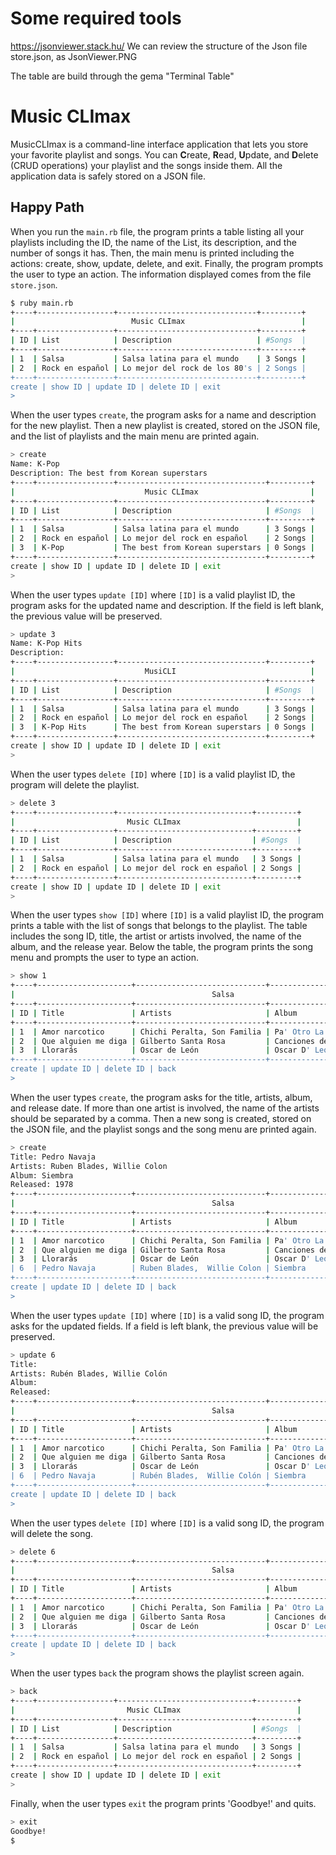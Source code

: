 # Some required tools

https://jsonviewer.stack.hu/
We can review the structure of the Json file store.json, as JsonViewer.PNG

The table are build through the gema "Terminal Table"

# Music CLImax

MusicCLImax is a command-line interface application that lets you store your
favorite playlist and songs. You can **C**reate, **R**ead, **U**pdate, and
**D**elete (CRUD operations) your playlist and the songs inside them. All the
application data is safely stored on a JSON file.

## Happy Path

When you run the `main.rb` file, the program prints a table listing all your
playlists including the ID, the name of the List, its description, and the
number of songs it has. Then, the main menu is printed including the actions:
create, show, update, delete, and exit. Finally, the program prompts the user to
type an action. The information displayed comes from the file `store.json`.

```bash
$ ruby main.rb
+----+-----------------+-------------------------------+---------+
|                          Music CLImax                          |
+----+-----------------+-------------------------------+---------+
| ID | List            | Description                   | #Songs  |
+----+-----------------+-------------------------------+---------+
| 1  | Salsa           | Salsa latina para el mundo    | 3 Songs |
| 2  | Rock en español | Lo mejor del rock de los 80's | 2 Songs |
+----+-----------------+-------------------------------+---------+
create | show ID | update ID | delete ID | exit
>
```

When the user types `create`, the program asks for a name and description for
the new playlist. Then a new playlist is created, stored on the JSON file, and
the list of playlists and the main menu are printed again.

```bash
> create
Name: K-Pop
Description: The best from Korean superstars
+----+-----------------+---------------------------------+---------+
|                             Music CLImax                         |
+----+-----------------+---------------------------------+---------+
| ID | List            | Description                     | #Songs  |
+----+-----------------+---------------------------------+---------+
| 1  | Salsa           | Salsa latina para el mundo      | 3 Songs |
| 2  | Rock en español | Lo mejor del rock en español    | 2 Songs |
| 3  | K-Pop           | The best from Korean superstars | 0 Songs |
+----+-----------------+---------------------------------+---------+
create | show ID | update ID | delete ID | exit
>
```

When the user types `update [ID]` where `[ID]` is a valid playlist ID, the
program asks for the updated name and description. If the field is left blank,
the previous value will be preserved.

```bash
> update 3
Name: K-Pop Hits
Description:
+----+-----------------+---------------------------------+---------+
|                             MusiCLI                              |
+----+-----------------+---------------------------------+---------+
| ID | List            | Description                     | #Songs  |
+----+-----------------+---------------------------------+---------+
| 1  | Salsa           | Salsa latina para el mundo      | 3 Songs |
| 2  | Rock en español | Lo mejor del rock en español    | 2 Songs |
| 3  | K-Pop Hits      | The best from Korean superstars | 0 Songs |
+----+-----------------+---------------------------------+---------+
create | show ID | update ID | delete ID | exit
>
```

When the user types `delete [ID]` where `[ID]` is a valid playlist ID, the
program will delete the playlist.

```bash
> delete 3
+----+-----------------+------------------------------+---------+
|                         Music CLImax                          |
+----+-----------------+------------------------------+---------+
| ID | List            | Description                  | #Songs  |
+----+-----------------+------------------------------+---------+
| 1  | Salsa           | Salsa latina para el mundo   | 3 Songs |
| 2  | Rock en español | Lo mejor del rock en español | 2 Songs |
+----+-----------------+------------------------------+---------+
create | show ID | update ID | delete ID | exit
>
```

When the user types `show [ID]` where `[ID]` is a valid playlist ID, the program
prints a table with the list of songs that belongs to the playlist. The table
includes the song ID, title, the artist or artists involved, the name of the
album, and the release year. Below the table, the program prints the song menu
and prompts the user to type an action.

```bash
> show 1
+----+---------------------+-----------------------------+-------------------------+----------+
|                                            Salsa                                            |
+----+---------------------+-----------------------------+-------------------------+----------+
| ID | Title               | Artists                     | Album                   | Released |
+----+---------------------+-----------------------------+-------------------------+----------+
| 1  | Amor narcotico      | Chichi Peralta, Son Familia | Pa' Otro La'o           | 1997     |
| 2  | Que alguien me diga | Gilberto Santa Rosa         | Canciones de Amor       | 2012     |
| 3  | Llorarás            | Oscar de León               | Oscar D' León en México | 1998     |
+----+---------------------+-----------------------------+-------------------------+----------+
create | update ID | delete ID | back
>
```

When the user types `create`, the program asks for the title, artists, album,
and release date. If more than one artist is involved, the name of the artists
should be separated by a comma. Then a new song is created, stored on the JSON
file, and the playlist songs and the song menu are printed again.

```bash
> create
Title: Pedro Navaja
Artists: Ruben Blades, Willie Colon
Album: Siembra
Released: 1978
+----+---------------------+-----------------------------+-------------------------+----------+
|                                            Salsa                                            |
+----+---------------------+-----------------------------+-------------------------+----------+
| ID | Title               | Artists                     | Album                   | Released |
+----+---------------------+-----------------------------+-------------------------+----------+
| 1  | Amor narcotico      | Chichi Peralta, Son Familia | Pa' Otro La'o           | 1997     |
| 2  | Que alguien me diga | Gilberto Santa Rosa         | Canciones de Amor       | 2012     |
| 3  | Llorarás            | Oscar de León               | Oscar D' León en México | 1998     |
| 6  | Pedro Navaja        | Ruben Blades,  Willie Colon | Siembra                 | 1978     |
+----+---------------------+-----------------------------+-------------------------+----------+
create | update ID | delete ID | back
>
```

When the user types `update [ID]` where `[ID]` is a valid song ID, the program
asks for the updated fields. If a field is left blank, the previous value will
be preserved.

```bash
> update 6
Title:
Artists: Rubén Blades, Willie Colón
Album:
Released:
+----+---------------------+-----------------------------+-------------------------+----------+
|                                            Salsa                                            |
+----+---------------------+-----------------------------+-------------------------+----------+
| ID | Title               | Artists                     | Album                   | Released |
+----+---------------------+-----------------------------+-------------------------+----------+
| 1  | Amor narcotico      | Chichi Peralta, Son Familia | Pa' Otro La'o           | 1997     |
| 2  | Que alguien me diga | Gilberto Santa Rosa         | Canciones de Amor       | 2012     |
| 3  | Llorarás            | Oscar de León               | Oscar D' León en México | 1998     |
| 6  | Pedro Navaja        | Rubén Blades,  Willie Colón | Siembra                 | 1978     |
+----+---------------------+-----------------------------+-------------------------+----------+
create | update ID | delete ID | back
>
```

When the user types `delete [ID]` where `[ID]` is a valid song ID, the program
will delete the song.

```bash
> delete 6
+----+---------------------+-----------------------------+-------------------------+----------+
|                                            Salsa                                            |
+----+---------------------+-----------------------------+-------------------------+----------+
| ID | Title               | Artists                     | Album                   | Released |
+----+---------------------+-----------------------------+-------------------------+----------+
| 1  | Amor narcotico      | Chichi Peralta, Son Familia | Pa' Otro La'o           | 1997     |
| 2  | Que alguien me diga | Gilberto Santa Rosa         | Canciones de Amor       | 2012     |
| 3  | Llorarás            | Oscar de León               | Oscar D' León en México | 1998     |
+----+---------------------+-----------------------------+-------------------------+----------+
create | update ID | delete ID | back
>
```

When the user types `back` the program shows the playlist screen again.

```bash
> back
+----+-----------------+------------------------------+---------+
|                         Music CLImax                          |
+----+-----------------+------------------------------+---------+
| ID | List            | Description                  | #Songs  |
+----+-----------------+------------------------------+---------+
| 1  | Salsa           | Salsa latina para el mundo   | 3 Songs |
| 2  | Rock en español | Lo mejor del rock en español | 2 Songs |
+----+-----------------+------------------------------+---------+
create | show ID | update ID | delete ID | exit
>
```

Finally, when the user types `exit` the program prints 'Goodbye!' and quits.

```bash
> exit
Goodbye!
$
```
